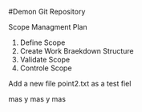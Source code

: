 #Demon Git Repository


Scope Managment Plan 


1. Define Scope
2. Create Work Braekdown Structure
3. Validate Scope
4. Controle Scope


Add a new file point2.txt as a test fiel

mas y mas y mas
